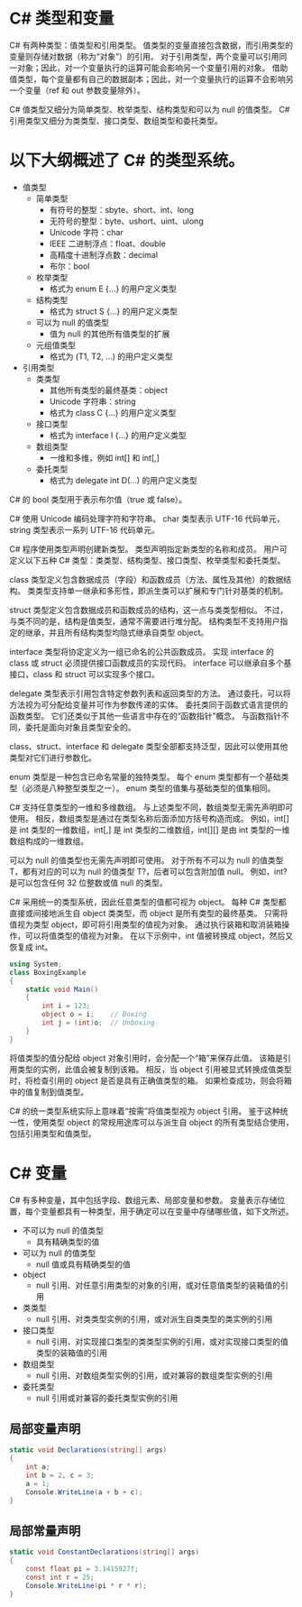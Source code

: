 # C# 类型和变量
C# 有两种类型：值类型和引用类型。 值类型的变量直接包含数据，而引用类型的变量则存储对数据（称为“对象”）的引用。 对于引用类型，两个变量可以引用同一对象；因此，对一个变量执行的运算可能会影响另一个变量引用的对象。 借助值类型，每个变量都有自己的数据副本；因此，对一个变量执行的运算不会影响另一个变量（ref 和 out 参数变量除外）。

C# 值类型又细分为简单类型、枚举类型、结构类型和可以为 null 的值类型。 C# 引用类型又细分为类类型、接口类型、数组类型和委托类型。

# 以下大纲概述了 C# 的类型系统。
- 值类型
  - 简单类型
    - 有符号的整型：sbyte、short、int、long
    - 无符号的整型：byte、ushort、uint、ulong
    - Unicode 字符：char
    - IEEE 二进制浮点：float、double
    - 高精度十进制浮点数：decimal
    - 布尔：bool
  - 枚举类型
    - 格式为 enum E {...} 的用户定义类型
  - 结构类型
    - 格式为 struct S {...} 的用户定义类型
  - 可以为 null 的值类型
    - 值为 null 的其他所有值类型的扩展
  - 元组值类型
    - 格式为 (T1, T2, ...) 的用户定义类型
- 引用类型
  - 类类型
    - 其他所有类型的最终基类：object
    - Unicode 字符串：string
    - 格式为 class C {...} 的用户定义类型
  - 接口类型
    - 格式为 interface I {...} 的用户定义类型
  - 数组类型
    - 一维和多维，例如 int[] 和 int[,]
  - 委托类型
    - 格式为 delegate int D(...) 的用户定义类型

C# 的 bool 类型用于表示布尔值（true 或 false）。

C# 使用 Unicode 编码处理字符和字符串。 char 类型表示 UTF-16 代码单元，string 类型表示一系列 UTF-16 代码单元。

C# 程序使用类型声明创建新类型。 类型声明指定新类型的名称和成员。 用户可定义以下五种 C# 类型：类类型、结构类型、接口类型、枚举类型和委托类型。

class 类型定义包含数据成员（字段）和函数成员（方法、属性及其他）的数据结构。 类类型支持单一继承和多形性，即派生类可以扩展和专门针对基类的机制。

struct 类型定义包含数据成员和函数成员的结构，这一点与类类型相似。 不过，与类不同的是，结构是值类型，通常不需要进行堆分配。 结构类型不支持用户指定的继承，并且所有结构类型均隐式继承自类型 object。

interface 类型将协定定义为一组已命名的公共函数成员。 实现 interface 的 class 或 struct 必须提供接口函数成员的实现代码。 interface 可以继承自多个基接口，class 和 struct 可以实现多个接口。

delegate 类型表示引用包含特定参数列表和返回类型的方法。 通过委托，可以将方法视为可分配给变量并可作为参数传递的实体。 委托类同于函数式语言提供的函数类型。 它们还类似于其他一些语言中存在的“函数指针”概念。 与函数指针不同，委托是面向对象且类型安全的。

class、struct、interface 和 delegate 类型全部都支持泛型，因此可以使用其他类型对它们进行参数化。

enum 类型是一种包含已命名常量的独特类型。 每个 enum 类型都有一个基础类型（必须是八种整型类型之一）。 enum 类型的值集与基础类型的值集相同。

C# 支持任意类型的一维和多维数组。 与上述类型不同，数组类型无需先声明即可使用。 相反，数组类型是通过在类型名称后面添加方括号构造而成。 例如，int[] 是 int 类型的一维数组，int[,] 是 int 类型的二维数组，int[][] 是由 int 类型的一维数组构成的一维数组。

可以为 null 的值类型也无需先声明即可使用。 对于所有不可以为 null 的值类型 T，都有对应的可以为 null 的值类型 T?，后者可以包含附加值 null。 例如，int? 是可以包含任何 32 位整数或值 null 的类型。

C# 采用统一的类型系统，因此任意类型的值都可视为 object。 每种 C# 类型都直接或间接地派生自 object 类类型，而 object 是所有类型的最终基类。 只需将值视为类型 object，即可将引用类型的值视为对象。 通过执行装箱和取消装箱操作，可以将值类型的值视为对象。 在以下示例中，int 值被转换成 object，然后又恢复成 int。

```C#
using System;
class BoxingExample
{
    static void Main()
    {
        int i = 123;
        object o = i;    // Boxing
        int j = (int)o;  // Unboxing
    }
}
```
将值类型的值分配给 object 对象引用时，会分配一个“箱”来保存此值。 该箱是引用类型的实例，此值会被复制到该箱。 相反，当 object 引用被显式转换成值类型时，将检查引用的 object 是否是具有正确值类型的箱。 如果检查成功，则会将箱中的值复制到值类型。

C# 的统一类型系统实际上意味着“按需”将值类型视为 object 引用。 鉴于这种统一性，使用类型 object 的常规用途库可以与派生自 object 的所有类型结合使用，包括引用类型和值类型。

# C# 变量
C# 有多种变量，其中包括字段、数组元素、局部变量和参数。 变量表示存储位置，每个变量都具有一种类型，用于确定可以在变量中存储哪些值，如下文所述。
- 不可以为 null 的值类型
  - 具有精确类型的值
- 可以为 null 的值类型
   - null 值或具有精确类型的值
- object
  - null 引用、对任意引用类型的对象的引用，或对任意值类型的装箱值的引用
- 类类型
  - null 引用、对类类型实例的引用，或对派生自类类型的类实例的引用
- 接口类型
  - null 引用、对实现接口类型的类类型实例的引用，或对实现接口类型的值类型的装箱值的引用
- 数组类型
  - null 引用、对数组类型实例的引用，或对兼容的数组类型实例的引用
- 委托类型
  - null 引用或对兼容的委托类型实例的引用

## 局部变量声明
```C#
static void Declarations(string[] args)
{
    int a;
    int b = 2, c = 3;
    a = 1;
    Console.WriteLine(a + b + c);
}
```
## 局部常量声明
```C#
static void ConstantDeclarations(string[] args)
{
    const float pi = 3.1415927f;
    const int r = 25;
    Console.WriteLine(pi * r * r);
}
```
